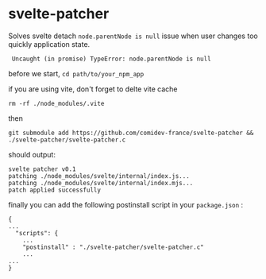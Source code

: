 # svelte-patcher

Solves svelte detach `node.parentNode is null` issue when user changes too quickly application state.

```
 Uncaught (in promise) TypeError: node.parentNode is null
```


before we start, `cd path/to/your_npm_app`


if you are using vite, don't forget to delte vite cache
```
rm -rf ./node_modules/.vite
```

then
```
git submodule add https://github.com/comidev-france/svelte-patcher && ./svelte-patcher/svelte-patcher.c 

```

should output:
```
svelte patcher v0.1
patching ./node_modules/svelte/internal/index.js...
patching ./node_modules/svelte/internal/index.mjs...
patch applied successfully
```

finally you can add the following postinstall script in your `package.json` :

```
{
...
  "scripts": {
    ...
    "postinstall" : "./svelte-patcher/svelte-patcher.c"
    ...
...
}
```

